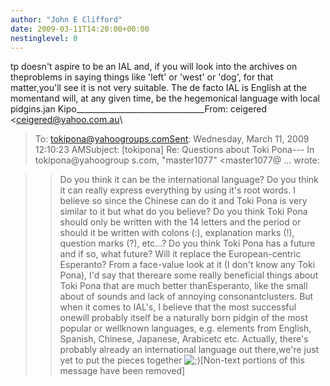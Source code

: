 ```yaml
---
author: "John E Clifford"
date: 2009-03-11T14:20:00+00:00
nestinglevel: 0
---
```

tp doesn't aspire to be an IAL and, if you will look into the archives on theproblems in saying things like 'left' or 'west' or 'dog', for that matter,you'll see it is not very suitable. The de facto IAL is English at the momentand will, at any given time, be the hegemonical language with local pidgins.jan Kipo\_\_\_\_\_\_\_\_\_\_\_\_\_\_\_\_\_\_\_\_\_\_\_\_\_\_\_\_\_\_\_\_From: ceigered <[ceigered@yahoo.com.au](mailto://ceigered@yahoo.com.au)\
>To: [tokipona@yahoogroups.comSent](mailto://tokipona@yahoogroups.comSent): Wednesday, March 11, 2009 12:10:23 AMSubject: \[tokipona\] Re: Questions about Toki Pona---
 In tokipona@yahoogroup s.com, "master1077" <master1077@ ...
> wrote:

>> Do you think it can be the international language? Do you think it can
> really express everything by using it's root words. I believe so since
> the Chinese can do it and Toki Pona is very similar to it but what do
> you believe? Do you think Toki Pona should only be written with the 14
> letters and the period or should it be written with colons (:),
> explanation marks (!), question marks (?), etc...?
>> Do you think Toki Pona has a future and if so, what future? Will it
> replace the European-centric Esperanto?
>From a face-value look at it (I don't know any Toki Pona), I'd say that thereare some really beneficial things about Toki Pona that are much better thanEsperanto, like the small about of sounds and lack of annoying consonantclusters. But when it comes to IAL's, I believe that the most successful onewill probably itself be a naturally born pidgin of the most popular or wellknown languages, e.g. elements from English, Spanish, Chinese, Japanese, Arabicetc etc. Actually, there's probably already an international language out there,we're just yet to put the pieces together ![;)](images/smilies/icon_e_wink.gif "Wink")\[Non-text portions of this message have been removed\]